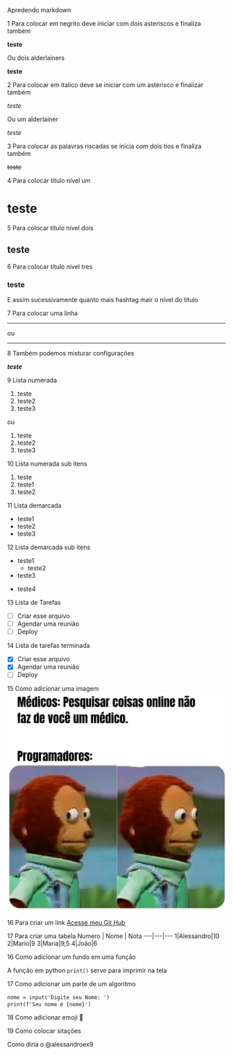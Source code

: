 Apredendo markdown

1 
Para colocar em negrito deve iniciar com dois asteriscos e finaliza também

**teste**

Ou dois alderlainers

__teste__

2
Para colocar em italico deve se iniciar com um asterisco e finalizar também

*teste*

Ou um alderlainer

_teste_

3 
Para colocar as palavras riscadas se inicia com dois tios e finaliza também

~~teste~~

4
Para colocar título nível um

# teste

5
Para colocar título nível dois

## teste

6
Para colocar título nível tres

### teste

E assim sucessivamente quanto mais hashtag mair o nível do título

7
Para colocar uma linha

---
ou 
***

8
Também podemos misturar configurações

__*teste*__

9
Lista numerada
1. teste
1. teste2
1. teste3

ou

1. teste
2. teste2
3. teste3

10 
Lista numerada sub itens

1. teste
  1. teste1
2. teste2

11
Lista demarcada
* teste1
* teste2
* teste3

12
Lista demarcada sub itens
* teste1
  * teste2
* teste3
- teste4

13
Lista de Tarefas
- [ ] Criar esse arquivo
- [ ] Agendar uma reunião
- [ ] Deploy 

14
Lista de tarefas terminada
- [x] Criar esse arquivo
- [x] Agendar uma reunião
- [ ] Deploy

15
Como adicionar uma imagem
![Alt text](Snapinsta.app_254147605_2086746358148658_1577956547986875010_n_1080.jpg)

16
Para criar um link
[Acesse meu Git Hub](https://github.com/alessandroex9)

17
Para criar uma tabela
Numero | Nome | Nota
---|---|---
1|Alessandro|10
2|Mario|9
3|Maria|9,5
4|João|6

16
Como adicionar um fundo em uma função

A função em python `print()` serve para imprimir na tela

17
Como adicionar um parte de um algoritmo
```
nome = input('Digite seu Nome: ')
print(f'Seu nome é {nome}')

```

18
Como adicionar emoji
:monkey:

19
Como colocar sitações 

Como diria o @alessandroex9